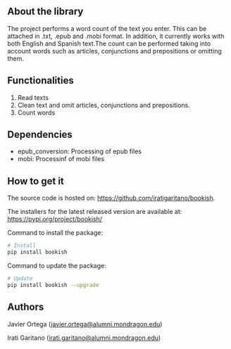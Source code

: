 ## About the library
The project performs a word count of the text you enter. This can be attached in .txt, .epub and .mobi format. In addition, it currently works with both English and Spanish text.The count can be performed taking into account words such as articles, conjunctions and prepositions or omitting them.

## Functionalities
1. Read texts
2. Clean text and omit articles, conjunctions and prepositions.
3. Count words

## Dependencies
- epub_conversion: Processing of epub files
- mobi: Processinf of mobi files

## How to get it
The source code is hosted on: https://github.com/iratigaritano/bookish. 

The installers for the latest released version are available at: https://pypi.org/project/bookish/

Command to install the package:
```sh
# Install
pip install bookish
```

Command to update the package:

```sh
# Update
pip install bookish --upgrade
```

## Authors
Javier Ortega (javier.ortega@alumni.mondragon.edu)

Irati Garitano (irati.garitano@alumni.mondragon.edu)
